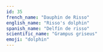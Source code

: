 ```yaml
---
id: 35
french_name: "Dauphin de Risso"
english_name: "Risso's dolphin"
spanish_name: "Delfín de risso"
scientific_name: "Grampus griseus"
emoji: "dolphin"
---
```

